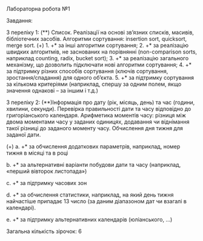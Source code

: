 Лабораторна робота №1

Завдання:

З переліку 1:
 (**) Список. Реалізації на основі зв’язних списків, масивів, бібліотечних засобів. Алгоритми сортування: insertion sort, quicksort, merge sort.
   (+) 1. +* за інші алгоритми сортування;
    2. +* за реалізацію швидких алгоритмів, не заснованих на порівнянні (non-comparison sorts, наприклад counting, radix, bucket sort);
    3. +* за реалізацію загального механізму, що дозволить підключати нові алгоритми сортування;
    4. +* за підтримку різних способів сортування (ключів сортування, зростання/спадання) для одного об’єкта.
    5. +* за підтримку сортування за кількома критеріями (наприклад, спершу за одним полем, якщо значення однакові – за іншим і т.д.)

З переліку 2:
    (**)Інформація про дату (рік, місяць, день) та час (години, хвилини, секунди). Перевірка правильності дати та часу відповідно до григоріанського календаря. Арифметика моментів часу: різниця між двома моментами часу у заданих одиницях, додавання чи віднімання такої різниці до заданого моменту часу. Обчислення дня тижня для заданої дати.
    
(+) a.  +* за обчислення додаткових параметрів, наприклад, номер тижня в місяці та в році
    
 b.  +* за альтернативні варіанти побудови дати та часу (наприклад, «перший вівторок листопада»)
    
 c.  +* за підтримку часових зон
    
 d.  +* за обчислення статистики, наприклад, на який день тижня найчастіше припадає 13 число (за даним діапазоном дат чи взагалі в календарі).
    
 e.  +* за підтримку альтернативних календарів (юліанського, …)

 Загальна кількість зірочок: 6
